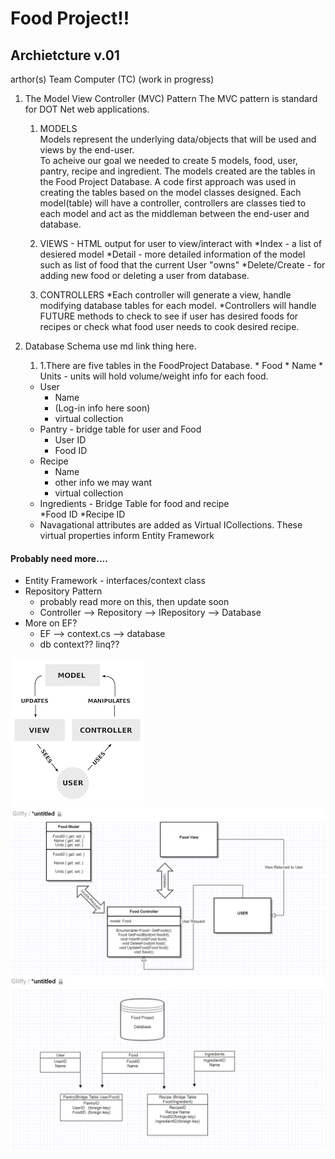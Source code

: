 #  Food Project!!
## Archietcture v.01
arthor(s) Team Computer (TC)
(work in progress)



1. The Model View Controller (MVC) Pattern
The MVC pattern is standard for DOT Net web applications.

	1. MODELS	
		Models represent the underlying data/objects that will be used and views by the end-user.  
		To acheive our goal we needed to create 5 models, food, user, pantry, recipe and ingredient.
		The models created are the tables in the Food Project Database. A code first approach was used in creating the tables 			based on the model classes designed. 
		Each model(table) will have a controller, controllers are classes tied to each model and act as the middleman between 			the end-user and database.  

	1. VIEWS - HTML output for user to view/interact with
		*Index - a list of desiered model
		*Detail - more detailed information of the model such as list of food that the current User "owns"
		*Delete/Create - for adding new food or deleting a user from database.
	1. CONTROLLERS
		*Each controller will generate a view, handle modifying database tables for each model. 
		*Controllers will handle FUTURE methods to check to see if user has desired foods for recipes or check what food user needs to cook desired recipe.

1. Database Schema
		use md link thing here.

	1.	
		1.There are five tables in the FoodProject Database.
			* Food
			* Name
			* Units - units will hold volume/weight info for each food.
	* User
		* Name
		* (Log-in info here soon)
		* virtual collection<pantry>
	* Pantry - bridge table for user and Food
		* User ID
		* Food ID
	* Recipe
		* Name
		* other info we may want
		* virtual collection<food>
	* Ingredients - Bridge Table for food and recipe	
		*Food ID
		*Recipe ID
	* Navagational attributes are added as Virtual ICollections.  These virtual properties inform Entity Framework 
#### Probably need more....
* Entity Framework - interfaces/context class
* Repository Pattern
	* probably read more on this, then update soon
	* Controller --> Repository --> IRepository --> Database
* More on EF?
	* EF --> context.cs --> database
	* db context?? linq??


![Image of basic mvc from web](images/basicMvc.png)
![mvc with food project content](images/mvcFood.PNG)
![db schema](images/schema.PNG)
